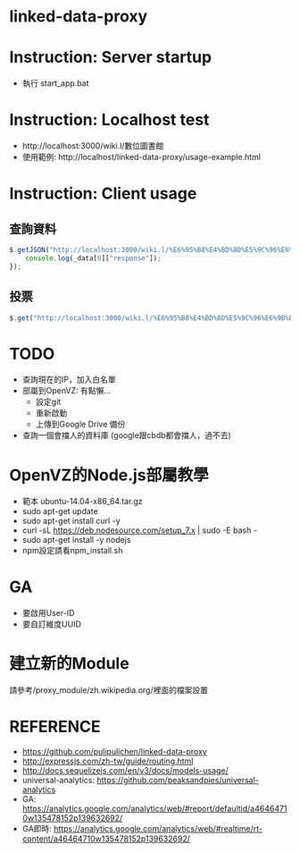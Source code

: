 # linked-data-proxy

# Instruction: Server startup

- 執行 start_app.bat

# Instruction: Localhost test
- http://localhost:3000/wiki.l/數位圖書館
- 使用範例: http://localhost/linked-data-proxy/usage-example.html

# Instruction: Client usage
## 查詢資料

```js
$.getJSON("http://localhost:3000/wiki.l/%E6%95%B8%E4%BD%8D%E5%9C%96%E6%9B%B8%E9%A4%A8?callback=?", function (_data) {
    console.log(_data[0]["response"]);
});
```
## 投票

```js
$.get("http://localhost:3000/wiki.l/%E6%95%B8%E4%BD%8D%E5%9C%96%E6%9B%B8%E9%A4%A8/10?callback=?");
```

# TODO
- 查詢現在的IP，加入白名單
- 部屬到OpenVZ: 有點懶...
    - 設定git
    - 重新啟動
    - 上傳到Google Drive 備份
- 查詢一個會擋人的資料庫 (google跟cbdb都會擋人，過不去)

# OpenVZ的Node.js部屬教學
- 範本 ubuntu-14.04-x86_64.tar.gz
- sudo apt-get update
- sudo apt-get install curl -y
- curl -sL https://deb.nodesource.com/setup_7.x | sudo -E bash -
- sudo apt-get install -y nodejs
- npm設定請看npm_install.sh

# GA
- 要啟用User-ID
- 要自訂維度UUID

# 建立新的Module
請參考/proxy_module/zh.wikipedia.org/裡面的檔案設置

# REFERENCE
- https://github.com/pulipulichen/linked-data-proxy
- http://expressjs.com/zh-tw/guide/routing.html
- http://docs.sequelizejs.com/en/v3/docs/models-usage/
- universal-analytics: https://github.com/peaksandpies/universal-analytics
- GA: https://analytics.google.com/analytics/web/#report/defaultid/a46464710w135478152p139632692/
- GA即時: https://analytics.google.com/analytics/web/#realtime/rt-content/a46464710w135478152p139632692/